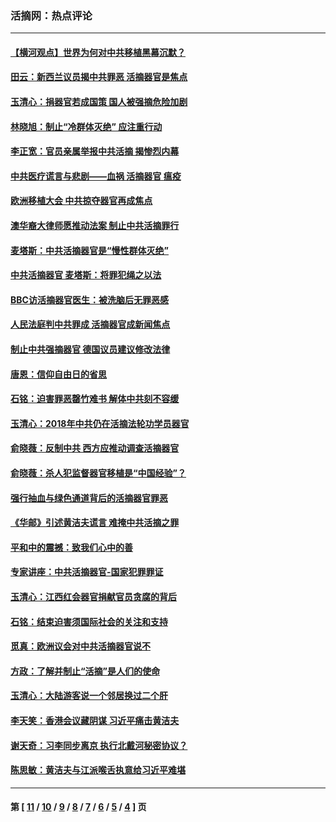 ### 活摘网：热点评论
---
#### [【横河观点】世界为何对中共移植黑幕沉默？](../../pages/nf5879/n13244249.md?08120430) 
#### [田云：新西兰议员揭中共罪恶 活摘器官是焦点](../../pages/nf5879/n13070629.md?08120430) 
#### [玉清心：捐器官若成国策 国人被强摘危险加剧](../../pages/nf5879/n12802713.md?08120430) 
#### [林晓旭：制止“冷群体灭绝” 应注重行动](../../pages/nf5879/n12779736.md?08120430) 
#### [李正宽：官员亲属举报中共活摘 揭惨烈内幕](../../pages/nf5879/n12684490.md?08120430) 
#### [中共医疗谎言与悲剧——血祸 活摘器官 瘟疫](../../pages/nf5879/n12372103.md?08120430) 
#### [欧洲移植大会 中共掠夺器官再成焦点](../../pages/nf5879/n11538883.md?08120430) 
#### [澳华裔大律师愿推动法案 制止中共活摘罪行](../../pages/nf5879/n11377039.md?08120430) 
#### [麦塔斯：中共活摘器官是“慢性群体灭绝”](../../pages/nf5879/n11350529.md?08120430) 
#### [中共活摘器官 麦塔斯：将罪犯绳之以法](../../pages/nf5879/n11347973.md?08120430) 
#### [BBC访活摘器官医生：被洗脑后无罪恶感](../../pages/nf5879/n11335935.md?08120430) 
#### [人民法庭判中共罪成 活摘器官成新闻焦点](../../pages/nf5879/n11331578.md?08120430) 
#### [制止中共强摘器官 德国议员建议修改法律](../../pages/nf5879/n11249451.md?08120430) 
#### [唐恩：信仰自由日的省思](../../pages/nf5879/n11003525.md?08120430) 
#### [石铭：迫害罪恶罄竹难书  解体中共刻不容缓](../../pages/nf5879/n10942855.md?08120430) 
#### [玉清心：2018年中共仍在活摘法轮功学员器官](../../pages/nf5879/n10914646.md?08120430) 
#### [俞晓薇：反制中共 西方应推动调查活摘器官](../../pages/nf5879/n10794671.md?08120430) 
#### [俞晓薇：杀人犯监督器官移植是“中国经验”？](../../pages/nf5879/n10466427.md?08120430) 
#### [强行抽血与绿色通道背后的活摘器官罪恶](../../pages/nf5879/n10004708.md?08120430) 
#### [《华邮》引述黄洁夫谎言 难掩中共活摘之罪](../../pages/nf5879/n9642309.md?08120430) 
#### [平和中的震撼：致我们心中的善](../../pages/nf5879/n9021123.md?08120430) 
#### [专家讲座：中共活摘器官-国家犯罪罪证](../../pages/nf5879/n8828153.md?08120430) 
#### [玉清心：江西红会器官捐献官员贪腐的背后](../../pages/nf5879/n8522122.md?08120430) 
#### [石铭：结束迫害须国际社会的关注和支持](../../pages/nf5879/n8443497.md?08120430) 
#### [觅真：欧洲议会对中共活摘器官说不](../../pages/nf5879/n8337486.md?08120430) 
#### [方政：了解并制止“活摘”是人们的使命](../../pages/nf5879/n8329214.md?08120430) 
#### [玉清心：大陆游客说一个邻居换过二个肝](../../pages/nf5879/n8291404.md?08120430) 
#### [李天笑：香港会议藏阴谋 习近平痛击黄洁夫](../../pages/nf5879/n8241459.md?08120430) 
#### [谢天奇：习李同步离京 执行北戴河秘密协议？](../../pages/nf5879/n8230418.md?08120430) 
#### [陈思敏：黄洁夫与江派喉舌执意给习近平难堪](../../pages/nf5879/n8222166.md?08120430) 

---
#### 第 [ [11](./11.md?08120430) / [10](./10.md?08120430) / [9](./9.md?08120430) / [8](./8.md?08120430) / [7](./7.md?08120430) / [6](./6.md?08120430) / [5](./5.md?08120430) / [4](./4.md?08120430) ] 页
